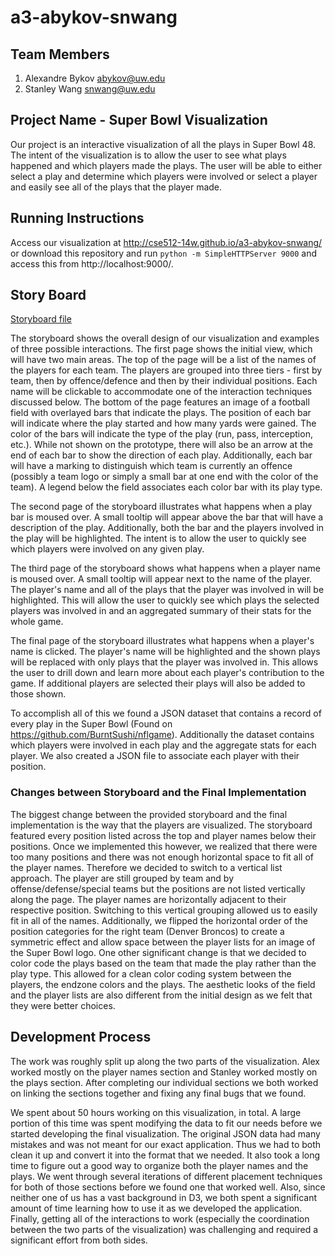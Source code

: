 a3-abykov-snwang
===============

## Team Members

1. Alexandre Bykov abykov@uw.edu
2. Stanley Wang snwang@uw.edu

## Project Name - Super Bowl Visualization

Our project is an interactive visualization of all the plays in Super Bowl 48. The intent of the visualization is to allow the user to see what plays happened and which players made the plays. The user will be able to either select a play and determine which players were involved or select a player and easily see all of the plays that the player made.

## Running Instructions

Access our visualization at http://cse512-14w.github.io/a3-abykov-snwang/ or download this repository and run `python -m SimpleHTTPServer 9000` and access this from http://localhost:9000/.

## Story Board

[Storyboard file](storyboard.pdf?raw=true)

The storyboard shows the overall design of our visualization and examples of three possible interactions. The first page shows the initial view, which will have two main areas.
The top of the page will be a list of the names of the players for each team. The players are grouped into three tiers - first by team, then by offence/defence and then by their individual positions. Each name will be clickable to accommodate one of the interaction techniques discussed below.
The bottom of the page features an image of a football field with overlayed bars that indicate the plays. The position of each bar will indicate where the play started and how many yards were gained. The color of the bars will indicate the type of the play (run, pass, interception, etc.). While not shown on the prototype, there will also be an arrow at the end of each bar to show the direction of each play. Additionally, each bar will have a marking to distinguish which team is currently an offence (possibly a team logo or simply a small bar at one end with the color of the team). A legend below the field associates each color bar with its play type.

The second page of the storyboard illustrates what happens when a play bar is moused over. A small tooltip will appear above the bar that will have a description of the play. Additionally, both the bar and the players involved in the play will be highlighted. The intent is to allow the user to quickly see which players were involved on any given play.

The third page of the storyboard shows what happens when a player name is moused over. A small tooltip will appear next to the name of the player. The player's name and all of the plays that the player was involved in will be highlighted. This will allow the user to quickly see which plays the selected players was involved in and an aggregated summary of their stats for the whole game.

The final page of the storyboard illustrates what happens when a player's name is clicked. The player's name will be highlighted and the shown plays will be replaced with only plays that the player was involved in. This allows the user to drill down and learn more about each player's contribution to the game. If additional players are selected their plays will also be added to those shown.

To accomplish all of this we found a JSON dataset that contains a record of every play in the Super Bowl (Found on https://github.com/BurntSushi/nflgame). Additionally the dataset contains which players were involved in each play and the aggregate stats for each player. We also created a JSON file to associate each player with their position.

### Changes between Storyboard and the Final Implementation

The biggest change between the provided storyboard and the final implementation is the way that the players are visualized. The storyboard featured every position listed across the top and player names below their positions. Once we implemented this however, we realized that there were too many positions and there was not enough horizontal space to fit all of the player names. Therefore we decided to switch to a vertical list approach. The player are still grouped by team and by offense/defense/special teams but the positions are not listed vertically along the page. The player names are horizontally adjacent to their respective position. Switching to this vertical grouping allowed us to easily fit in all of the names. Additionally, we flipped the horizontal order of the position categories for the right team (Denver Broncos) to create a symmetric effect and allow space between the player lists for an image of the Super Bowl logo. One other significant change is that we decided to color code the plays based on the team that made the play rather than the play type. This allowed for a clean color coding system between the players, the endzone colors and the plays. The aesthetic looks of the field and the player lists are also different from the initial design as we felt that they were better choices.

## Development Process

The work was roughly split up along the two parts of the visualization. Alex worked mostly on the player names section and Stanley worked mostly on the plays section. After completing our individual sections we both worked on linking the sections together and fixing any final bugs that we found.

We spent about 50 hours working on this visualization, in total. A large portion of this time was spent modifying the data to fit our needs before we started developing the final visualization. The original JSON data had many mistakes and was not meant for our exact application. Thus we had to both clean it up and convert it into the format that we needed. It also took a long time to figure out a good way to organize both the player names and the plays. We went through several iterations of different placement techniques for both of those sections before we found one that worked well. Also, since neither one of us has a vast background in D3, we both spent a significant amount of time learning how to use it as we developed the application. Finally, getting all of the interactions to work (especially the coordination between the two parts of the visualization) was challenging and required a significant effort from both sides.
